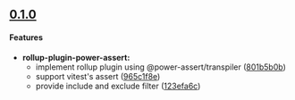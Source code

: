 ## [0.1.0](https://github.com/twada/power-assert-monorepo/releases/tag/rollup-plugin-power-assert-v0.1.0)


#### Features

* **rollup-plugin-power-assert:**
  * implement rollup plugin using @power-assert/transpiler ([801b5b0b](https://github.com/twada/power-assert-monorepo/commit/801b5b0b5505aada85b602b4c9aa121d9c72ed09))
  * support vitest's assert ([965c1f8e](https://github.com/twada/power-assert-monorepo/commit/965c1f8e161d10f305dbb9ab1a062e0272e55e6c))
  * provide include and exclude filter ([123efa6c](https://github.com/twada/power-assert-monorepo/commit/123efa6ce532d948ed217d2f838f43787b3057e7))
